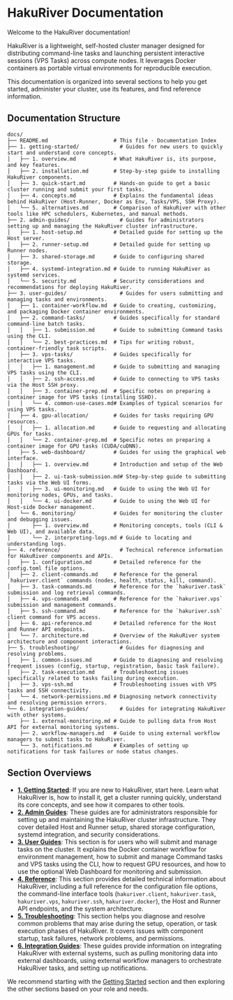 # HakuRiver Documentation

Welcome to the HakuRiver documentation!

HakuRiver is a lightweight, self-hosted cluster manager designed for distributing command-line tasks and launching persistent interactive sessions (VPS Tasks) across compute nodes. It leverages Docker containers as portable virtual environments for reproducible execution.

This documentation is organized into several sections to help you get started, administer your cluster, use its features, and find reference information.

## Documentation Structure

```
docs/
├── README.md                     # This file - Documentation Index
├── 1. getting-started/             # Guides for new users to quickly start and understand core concepts.
│   ├── 1. overview.md            # What HakuRiver is, its purpose, and key features.
│   ├── 2. installation.md        # Step-by-step guide to installing HakuRiver components.
│   ├── 3. quick-start.md         # Hands-on guide to get a basic cluster running and submit your first tasks.
│   ├── 4. concepts.md            # Explains the fundamental ideas behind HakuRiver (Host-Runner, Docker as Env, Tasks/VPS, SSH Proxy).
│   └── 5. alternatives.md        # Comparison of HakuRiver with other tools like HPC schedulers, Kubernetes, and manual methods.
├── 2. admin-guides/                # Guides for administrators setting up and managing the HakuRiver cluster infrastructure.
│   ├── 1. host-setup.md          # Detailed guide for setting up the Host server.
│   ├── 2. runner-setup.md        # Detailed guide for setting up Runner nodes.
│   ├── 3. shared-storage.md      # Guide to configuring shared storage.
│   ├── 4. systemd-integration.md # Guide to running HakuRiver as systemd services.
│   └── 5. security.md            # Security considerations and recommendations for deploying HakuRiver.
├── 3. user-guides/                 # Guides for users submitting and managing tasks and environments.
│   ├── 1. container-workflow.md  # Guide to creating, customizing, and packaging Docker container environments.
│   ├── 2. command-tasks/         # Guides specifically for standard command-line batch tasks.
│   │   ├── 1. submission.md      # Guide to submitting Command tasks using the CLI.
│   │   └── 2. best-practices.md  # Tips for writing robust, container-friendly task scripts.
│   ├── 3. vps-tasks/             # Guides specifically for interactive VPS tasks.
│   │   ├── 1. management.md      # Guide to submitting and managing VPS tasks using the CLI.
│   │   ├── 2. ssh-access.md      # Guide to connecting to VPS tasks via the Host SSH proxy.
│   │   ├── 3. container-prep.md  # Specific notes on preparing a container image for VPS tasks (installing SSHD).
│   │   └── 4. common-use-cases.md# Examples of typical scenarios for using VPS tasks.
│   ├── 4. gpu-allocation/        # Guides for tasks requiring GPU resources.
│   │   ├── 1. allocation.md      # Guide to requesting and allocating GPUs for tasks.
│   │   └── 2. container-prep.md  # Specific notes on preparing a container image for GPU tasks (CUDA/cuDNN).
│   ├── 5. web-dashboard/         # Guides for using the graphical web interface.
│   │   ├── 1. overview.md        # Introduction and setup of the Web Dashboard.
│   │   ├── 2. ui-task-submission.md# Step-by-step guide to submitting tasks via the Web UI forms.
│   │   ├── 3. ui-monitoring.md   # Guide to using the Web UI for monitoring nodes, GPUs, and tasks.
│   │   └── 4. ui-docker.md       # Guide to using the Web UI for Host-side Docker management.
│   └── 6. monitoring/            # Guides for monitoring the cluster and debugging issues.
│       ├── 1. overview.md        # Monitoring concepts, tools (CLI & Web UI), and available data.
│       └── 2. interpreting-logs.md # Guide to locating and understanding logs.
├── 4. reference/                   # Technical reference information for HakuRiver components and APIs.
│   ├── 1. configuration.md       # Detailed reference for the config.toml file options.
│   ├── 2. client-commands.md     # Reference for the general `hakuriver.client` commands (nodes, health, status, kill, command).
│   ├── 3. task-commands.md       # Reference for the `hakuriver.task` submission and log retrieval commands.
│   ├── 4. vps-commands.md        # Reference for the `hakuriver.vps` submission and management commands.
│   ├── 5. ssh-command.md         # Reference for the `hakuriver.ssh` client command for VPS access.
│   ├── 6. api-reference.md       # Detailed reference for the Host and Runner API endpoints.
│   └── 7. architecture.md        # Overview of the HakuRiver system architecture and component interactions.
├── 5. troubleshooting/             # Guides for diagnosing and resolving problems.
│   ├── 1. common-issues.md       # Guide to diagnosing and resolving frequent issues (config, startup, registration, basic task failure).
│   ├── 2. task-execution.md      # Troubleshooting issues specifically related to tasks failing during execution.
│   ├── 3. vps-ssh.md             # Troubleshooting issues with VPS tasks and SSH connectivity.
│   └── 4. network-permissions.md # Diagnosing network connectivity and resolving permission errors.
└── 6. integration-guides/          # Guides for integrating HakuRiver with other systems.
    ├── 1. external-monitoring.md # Guide to pulling data from Host API for external monitoring systems.
    ├── 2. workflow-managers.md   # Guide to using external workflow managers to submit tasks to HakuRiver.
    └── 3. notifications.md       # Examples of setting up notifications for task failures or node status changes.
```

## Section Overviews

*   **[1. Getting Started](1.%20getting-started/README.md)**: If you are new to HakuRiver, start here. Learn what HakuRiver is, how to install it, get a cluster running quickly, understand its core concepts, and see how it compares to other tools.
*   **[2. Admin Guides](2.%20admin-guides/README.md)**: These guides are for administrators responsible for setting up and maintaining the HakuRiver cluster infrastructure. They cover detailed Host and Runner setup, shared storage configuration, systemd integration, and security considerations.
*   **[3. User Guides](3.%20user-guides/README.md)**: This section is for users who will submit and manage tasks on the cluster. It explains the Docker container workflow for environment management, how to submit and manage Command tasks and VPS tasks using the CLI, how to request GPU resources, and how to use the optional Web Dashboard for monitoring and submission.
*   **[4. Reference](4.%20reference/README.md)**: This section provides detailed technical information about HakuRiver, including a full reference for the configuration file options, the command-line interface tools (`hakuriver.client`, `hakuriver.task`, `hakuriver.vps`, `hakuriver.ssh`, `hakuriver.docker`), the Host and Runner API endpoints, and the system architecture.
*   **[5. Troubleshooting](5.%20troubleshooting/README.md)**: This section helps you diagnose and resolve common problems that may arise during the setup, operation, or task execution phases of HakuRiver. It covers issues with component startup, task failures, network problems, and permissions.
*   **[6. Integration Guides](6.%20integration-guides/README.md)**: These guides provide information on integrating HakuRiver with external systems, such as pulling monitoring data into external dashboards, using external workflow managers to orchestrate HakuRiver tasks, and setting up notifications.

We recommend starting with the [Getting Started](1.%20getting-started/README.md) section and then exploring the other sections based on your role and needs.
